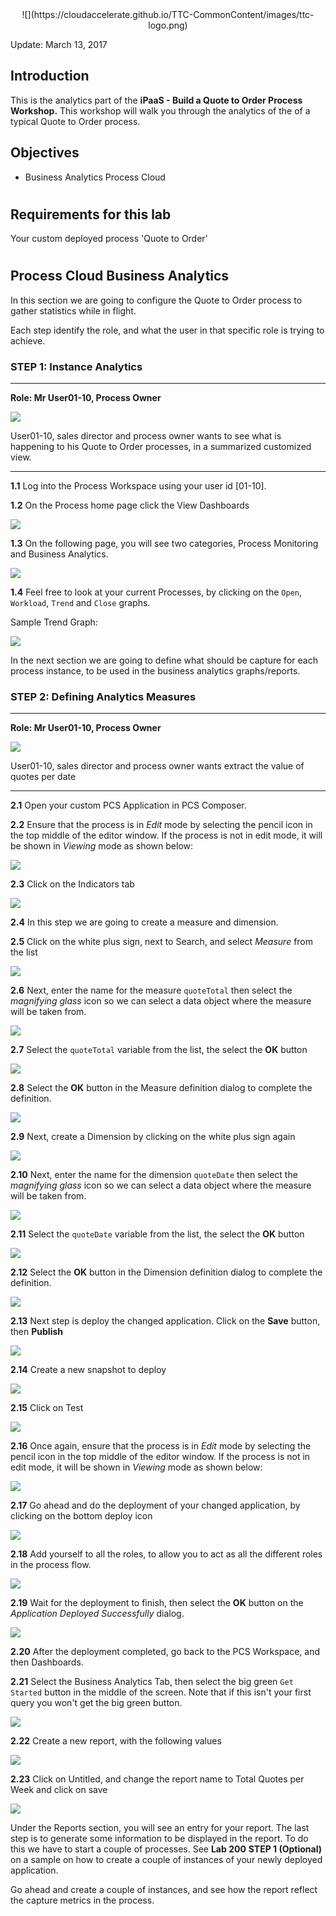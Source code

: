 <center>![](https://cloudaccelerate.github.io/TTC-CommonContent/images/ttc-logo.png)</center> 

Update: March 13, 2017

## Introduction

This is the analytics part of the  **iPaaS - Build a Quote to Order Process Workshop.** This workshop will walk you through the analytics of the  of a typical Quote to Order process.

## Objectives

- Business Analytics Process Cloud

# 

## Requirements for this lab

Your custom deployed process 'Quote to Order' 

# 

## Process Cloud Business Analytics

In this section we are going to configure the Quote to Order process to gather statistics while in flight.

Each step identify the role, and what the user in that specific role is trying to achieve. 

### **STEP 1**: Instance Analytics

---

**Role: Mr User01-10, Process Owner**

![](images/personas/roger_frezia_sales_director.png)

  User01-10, sales director and process owner wants to see what is happening to his Quote to Order processes, in a summarized customized view. 
  
---

**1.1** Log into the Process Workspace using your user id [01-10].

**1.2** On the Process home page click the View Dashboards

![](images/400/Picture1.png)

**1.3** On the following page, you will see two categories, Process Monitoring and Business Analytics.

![](images/400/Picture2.png)

**1.4** Feel free to look at your current Processes, by clicking on the `Open`, `Workload`, `Trend` and `Close` graphs.

Sample Trend Graph:

![](images/400/Picture3.png)

In the next section we are going to define what should be capture for each process instance, to be used in the business analytics graphs/reports.

### **STEP 2**: Defining Analytics Measures

---

**Role: Mr User01-10, Process Owner**

![](images/personas/roger_frezia_sales_director.png)

  User01-10, sales director and process owner wants extract the value of quotes per date

---

**2.1** Open your custom PCS Application in PCS Composer. 

**2.2** Ensure that the process is in *Edit* mode by selecting the pencil icon in the top middle of the editor window.  If the process is not in edit mode, it will be shown in *Viewing* mode as shown below:

![](images/300/image070.png)

**2.3** Click on the Indicators tab

![](images/400/Picture4.png)

**2.4** In this step we are going to create a measure and dimension.

**2.5** Click on the white plus sign, next to Search, and select _Measure_ from the list

![](images/400/Picture5.png)

**2.6** Next, enter the name for the measure `quoteTotal` then select the _magnifying glass_ icon so we can select a data object where the measure will be taken from.

![](images/400/Picture6.png)

**2.7** Select the `quoteTotal` variable from the list, the select the **OK** button

![](images/400/Picture6a.png)

**2.8** Select the **OK** button in the Measure definition dialog to complete the definition.

![](images/400/Picture6b.png)

**2.9** Next, create a Dimension by clicking on the white plus sign again

![](images/400/Picture7.png)

**2.10** Next, enter the name for the dimension `quoteDate` then select the _magnifying glass_ icon so we can select a data object where the measure will be taken from.

![](images/400/Picture7a.png)

**2.11** Select the `quoteDate` variable from the list, the select the **OK** button

![](images/400/Picture7b.png)

**2.12** Select the **OK** button in the Dimension definition dialog to complete the definition.

![](images/400/Picture7c.png)

**2.13** Next step is deploy the changed application. Click on the **Save** button, then **Publish**

![](images/400/Picture8.png)

**2.14** Create a new snapshot to deploy

![](images/400/Picture9.png)

**2.15** Click on Test

![](images/400/Picture10.png)

**2.16** Once again, ensure that the process is in *Edit* mode by selecting the pencil icon in the top middle of the editor window.  If the process is not in edit mode, it will be shown in *Viewing* mode as shown below:

![](images/400/Picture16.png)

**2.17** Go ahead and do the deployment of your changed application, by clicking on the bottom deploy icon

![](images/400/Picture11.png)

**2.18** Add yourself to all the roles, to allow you to act as all the different roles in the process flow.

![](images/400/Picture12.png)

**2.19** Wait for the deployment to finish, then select the **OK** button on the _Application Deployed Successfully_ dialog.

![](images/400/Picture13.png)

**2.20** After the deployment completed, go back to the PCS Workspace, and then Dashboards. 

**2.21** Select the Business Analytics Tab, then select the big green `Get Started` button in the middle of the screen.  Note that if this isn't your first query you won't get the big green button.

![](images/400/Picture17.png)

**2.22** Create a new report, with the following values

![](images/400/Picture14.png)

**2.23** Click on Untitled, and change the report name to Total Quotes per Week and click on save

![](images/400/Picture15.png)

  Under the Reports section, you will see an entry for your report. The last step is to generate some information to be displayed in the report. To do this we have to start a couple of processes. See **Lab 200** **STEP 1 (Optional)** on a sample on how to create a couple of instances of your newly deployed application.

  Go ahead and create a couple of instances, and see how the report reflect the capture metrics in the process.







